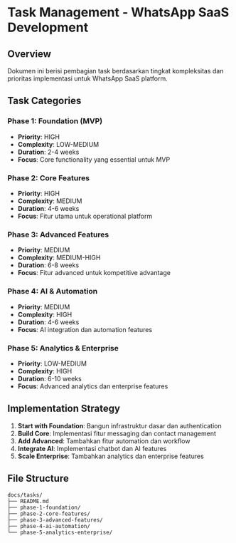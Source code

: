 # Task Management - WhatsApp SaaS Development

## Overview
Dokumen ini berisi pembagian task berdasarkan tingkat kompleksitas dan prioritas implementasi untuk WhatsApp SaaS platform.

## Task Categories

### Phase 1: Foundation (MVP)
- **Priority**: HIGH
- **Complexity**: LOW-MEDIUM
- **Duration**: 2-4 weeks
- **Focus**: Core functionality yang essential untuk MVP

### Phase 2: Core Features
- **Priority**: HIGH
- **Complexity**: MEDIUM
- **Duration**: 4-6 weeks  
- **Focus**: Fitur utama untuk operational platform

### Phase 3: Advanced Features
- **Priority**: MEDIUM
- **Complexity**: MEDIUM-HIGH
- **Duration**: 6-8 weeks
- **Focus**: Fitur advanced untuk kompetitive advantage

### Phase 4: AI & Automation
- **Priority**: MEDIUM
- **Complexity**: HIGH
- **Duration**: 4-6 weeks
- **Focus**: AI integration dan automation features

### Phase 5: Analytics & Enterprise
- **Priority**: LOW-MEDIUM
- **Complexity**: HIGH
- **Duration**: 6-10 weeks
- **Focus**: Advanced analytics dan enterprise features

## Implementation Strategy

1. **Start with Foundation**: Bangun infrastruktur dasar dan authentication
2. **Build Core**: Implementasi fitur messaging dan contact management
3. **Add Advanced**: Tambahkan fitur automation dan workflow
4. **Integrate AI**: Implementasi chatbot dan AI features
5. **Scale Enterprise**: Tambahkan analytics dan enterprise features

## File Structure
```
docs/tasks/
├── README.md
├── phase-1-foundation/
├── phase-2-core-features/
├── phase-3-advanced-features/
├── phase-4-ai-automation/
└── phase-5-analytics-enterprise/
```
